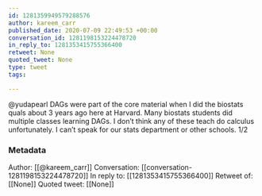 ```yaml
---
id: 1281359949579288576
author: kareem_carr
published_date: 2020-07-09 22:49:53 +00:00
conversation_id: 1281198153224478720
in_reply_to: 1281353415755366400
retweet: None
quoted_tweet: None
type: tweet
tags:

---
```


@yudapearl DAGs were part of the core material when I did the biostats quals about 3 years ago here at Harvard. Many biostats students did multiple classes learning DAGs. I don’t think any of these teach do calculus unfortunately. I can’t speak for our stats department or other schools. 1/2

### Metadata

Author: [[@kareem_carr]]
Conversation: [[conversation-1281198153224478720]]
In reply to: [[1281353415755366400]]
Retweet of: [[None]]
Quoted tweet: [[None]]
